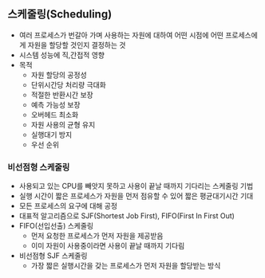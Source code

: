 ## 스케줄링(Scheduling)

- 여러 프로세스가 번갈아 가며 사용하는 자원에 대하여 어떤 시점에 어떤 프로세스에게 자원을 할당할 것인지 결정하는 것
- 시스템 성능에 직,간접적 영향
- 목적
  - 자원 할당의 공정성
  - 단위시간당 처리량 극대화
  - 적절한 반환시간 보장
  - 예측 가능성 보장
  - 오버헤드 최소화
  - 자원 사용의 균형 유지
  - 실행대기 방지
  - 우선 순위

### 비선점형 스케줄링

- 사용되고 있는 CPU를 빼앗지 못하고 사용이 끝날 때까지 기다리는 스케줄링 기법
- 실행 시간이 짧은 프로세스가 자원을 먼저 점유할 수 있어 짧은 평균대기시간 기대
- 모든 프로세스의 요구에 대해 공정
- 대표적 알고리즘으로 SJF(Shortest Job First), FIFO(First In First Out)
- FIFO(선입선출) 스케줄링
  - 먼저 요청한 프로세스가 먼저 자원을 제공받음
  - 이미 자원이 사용중이라면 사용이 끝날 때까지 기다림
- 비선점형 SJF 스케줄링
  - 가장 짧은 실행시간을 갖는 프로세스가 먼저 자원을 할당받는 방식

